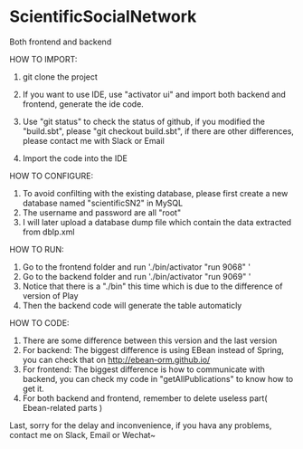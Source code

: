 # ScientificSocialNetwork

Both frontend and backend


HOW TO IMPORT:

1. git clone the project

2. If you want to use IDE, use "activator ui" and import both backend and frontend, generate the ide code.

3. Use "git status" to check the status of github, if you modified the "build.sbt", please "git checkout build.sbt", if there are other differences, please contact me with Slack or Email

4. Import the code into the IDE

HOW TO CONFIGURE:
1. To avoid confilting with the existing database, please first create a new database named "scientificSN2" in MySQL
2. The username and password are all "root"
3. I will later upload a database dump file which contain the data extracted from dblp.xml


HOW TO RUN:
1. Go to the frontend folder and run './bin/activator "run 9068" '
2. Go to the backend folder and run './bin/activator "run 9069" '
3. Notice that there is a "./bin" this time which is due to the difference of version of Play
4. Then the backend code will generate the table automaticly

HOW TO CODE:
1. There are some difference between this version and the last version
2. For backend: The biggest difference is using EBean instead of Spring, you can check that on http://ebean-orm.github.io/
3. For frontend: The biggest difference is how to communicate with backend, you can check my code in "getAllPublications" to know how to get it.
4. For both backend and frontend, remember to delete useless part( Ebean-related parts )


Last, sorry for the delay and inconvenience, if you hava any problems, contact me on Slack, Email or Wechat~


